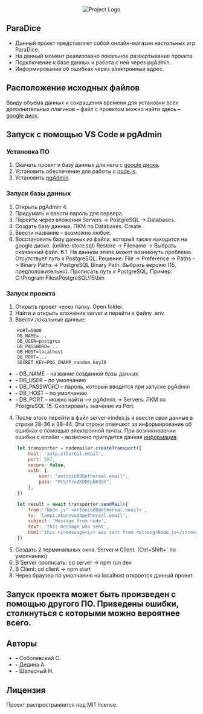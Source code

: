 <p align="center">
      <img src="[https://i.ibb.co/WWFP44j/Git-Hub-Logo.png](https://ibb.co/q5J3FXq)" alt="Project Logo">
</p>

## ParaDice
- Данный проект представляет собой онлайн-магазин настольных игр ParaDice. 
- На данный момент реализовано локальное развертывание проекта.
- Подключение к базе данных и работа с ней через pgAdmin.
- Информирование об ошибках через электронный адрес.

## Расположение исходных файлов
Ввиду объема данных и сокращения времени для установки всех дополнительных плагинов – файл с проектом можно найти здесь – [google диск](https://drive.google.com/drive/u/0/folders/1M1rPz1LwzC1u4PJAeoKyoBrIau6FNCOi).

## Запуск с помощью VS Code и pgAdmin

### Установка ПО
1.	Скачать проект и базу данных для него с [google диска]((https://drive.google.com/drive/u/0/folders/1M1rPz1LwzC1u4PJAeoKyoBrIau6FNCOi)).
2.	Установить обеспечение для работы с [node.js](https://nodejs.org/en/download).
3.	Установить [pgAdmin](https://www.pgadmin.org/download/).

### Запуск базы данных 
1.	Открыть pgAdmin 4.
2.	Придумать и ввести пароль для сервера.
3.	Перейти через вложения Servers -> PostgreSQL -> Databases.
4.	Создать базу данных. ПКМ по Databases. Create.
5.	Ввести название – возможно любое.
6.	Восстановить базу данных из файла, который также находится на google диске. (online-store.sql) Restore -> Filename -> Выбрать скачанный файл.
6.1.	На данном этапе может возникнуть проблема. Отсутствует путь к PostgreSQL. Решение:
File -> Preference -> Paths -> Binary Paths -> PostgreSQL Binary Path. 
Выбрать версию (15, предположительно). Прописать путь к PostgreSQL. Пример: C:\Program Files\PostgreSQL\15\bin

### Запуск проекта
1.	Открыть проект через папку. Open folder.
2.	Найти и открыть вложение server и перейти к файлу .env.
3.	Ввести локальные данные:
```env
    PORT=5000
    DB_NAME=...
    DB_USER=postgres
    DB_PASSWORD=...
    DB_HOST=localhost
    DB_PORT=...
    SECRET_KEY=POG_CHAMP_random_key30
```

- **-** DB_NAME – название созданной базы данных
- **-** DB_USER – по умолчанию
- **-** DB_PASSWORD – пароль, который вводится при запуске pgAdmin
- **-** DB_HOST – по умолчанию
- **-** DB_PORT – можно найти –> pgAdmin -> Servers. ЛКМ по PostgreSQL 15. Скопировать значение из Port.

4.	После этого перейти в файл server->index.js и ввести свои данные в строки 28-36 и 38-44. Эти строки отвечают за информирование об ошибках с помощью электронной почты. При возникновении ошибки с emailer – возможно пригодится данная [информация](https://www.courier.com/error-solutions/535-authentication-failed-nodemailer/).
```js
    let transporter = nodemailer.createTransport({
        host: 'smtp.ethereal.email',
        port: 587,
        secure: false,
        auth: {
            user: "antonio80@ethereal.email",
            pass: "PCS7FrnZKDDEpbK35Y",
        },
    })

    let result = await transporter.sendMail({
        from:'"Node js" <antonio80@ethereal.email>',
        to: 'lempi.okuneva44@ethereal.email',
        subject: 'Message from node',
        text: 'This message was sent',
        html:'this <i>message<i/> was sent from <strong>Node.js</strong> server'
    })
```
5.	Создать 2 терминальных окна. Server и Client. (Ctrl+Shift+` по умолчанию)
6.	В Server прописать: cd server -> npm run dev
7.	В Client: cd client -> npm start
8.	Через браузер по умолчанию на localhost откроется данный проект.

## Запуск проекта может быть произведен с помощью другого ПО. Приведены ошибки, столкнуться с которыми можно вероятнее всего.

## Авторы
- **-** Соболевский С.
- **-** Дедина А.
- **-** Шалесный Н.

## Лицензия
Проект распространяется под MIT license.
